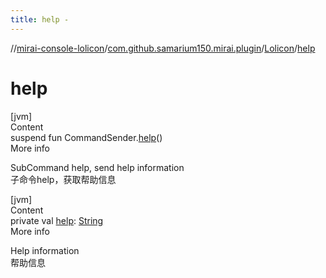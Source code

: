 ```yaml
---
title: help -
---
```

//[mirai-console-lolicon](../../../index.md)/[com.github.samarium150.mirai.plugin](../index.md)/[Lolicon](index.md)/[help](help.md)



# help  
[jvm]  
Content  
suspend fun CommandSender.[help](help.md)()  
More info  


SubCommand help, send help information <br> 子命令help，获取帮助信息

  


[jvm]  
Content  
private val [help](help.md): [String](https://kotlinlang.org/api/latest/jvm/stdlib/kotlin/-string/index.html)  
More info  


Help information <br> 帮助信息

  



